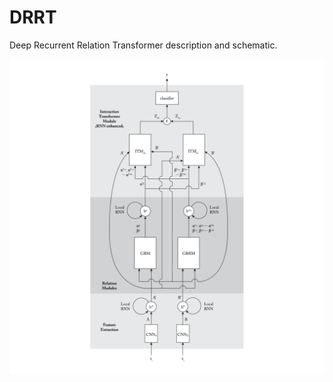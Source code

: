 # DRRT

Deep Recurrent Relation Transformer description and schematic.

![example image](schematic.png)

